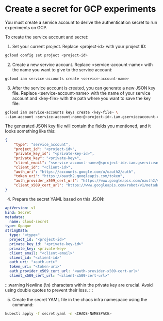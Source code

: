 # Create a secret for GCP experiments

You must create a service account to derive the authentication secret to run experiments on GCP.

To create the service account and secret:

1. Set your current project. Replace &lt;project-id&gt; with your project ID:

  ```bash
  gcloud config set project <project-id>
  ```

2. Create a new service account. Replace &lt;service-account-name&gt; with the name you want to give to the service account:

  ```bash
  gcloud iam service-accounts create <service-account-name>
  ```

3. After the service account is created, you can generate a new JSON key file. Replace &lt;service-account-name&gt; with the name of your service account and &lt;key-file&gt; with the path where you want to save the key file:

  ```bash
  gcloud iam service-accounts keys create <key-file> \
  --iam-account <service-account-name>@<project-id>.iam.gserviceaccount.com
  ```

  The generated JSON key file will contain the fields you mentioned, and it looks something like this:

  ```json
  {
      "type": "service_account",
      "project_id": "<project-id>",
      "private_key_id": "<private-key-id>",
      "private_key": "<private-key>",
      "client_email": "<service-account-name>@<project-id>.iam.gserviceaccount.com",
      "client_id": "<client-id>",
      "auth_uri": "https://accounts.google.com/o/oauth2/auth",
      "token_uri": "https://oauth2.googleapis.com/token",
      "auth_provider_x509_cert_url": "https://www.googleapis.com/oauth2/v1/certs",
      "client_x509_cert_url": "https://www.googleapis.com/robot/v1/metadata/x509/<service-account-name>%40<project-id>.iam.gserviceaccount.com"
  }
  ```
4. Prepare the secret YAML based on this JSON:

  ```yaml
  apiVersion: v1
  kind: Secret
  metadata:
    name: cloud-secret
  type: Opaque
  stringData:
    type: "<type>"
    project_id: "<project-id>"
    private_key_id: "<private-key-id>"
    private_key: <private-key>
    client_email: "<client-email>"
    client_id: "<client-id>"
    auth_uri: "<auth-uri>"
    token_uri: "<token-uri>"
    auth_provider_x509_cert_url: "<auth-provider-x509-cert-url>"
    client_x509_cert_url: "<client-x509-cert-url>"
  ```

  :::warning
  Newline (\n) characters within the private key are crucial. Avoid using double quotes to prevent their loss.
  :::

5. Create the secret YAML file in the chaos infra namespace using the command:

  ```bash
  kubectl apply -f secret.yaml -n <CHAOS-NAMESPACE>
  ```

